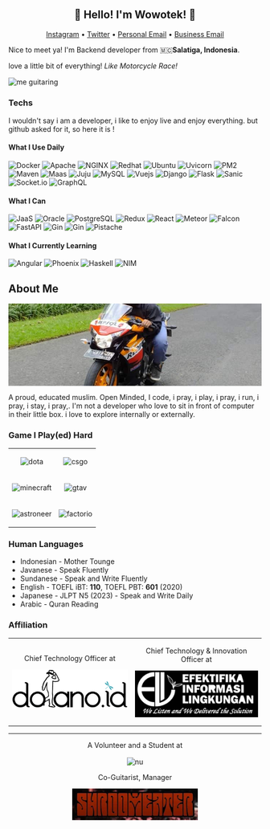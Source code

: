 <h2 align="center">👋 Hello! I'm Wowotek! 👋</h2>
<p align="center">
  <a href="https://www.instagram.com/wowotekit">Instagram</a> •
  <a href="https://twitter.com/wo2tek">Twitter</a> •
  <a href="mailto:erlanggaibr2@gmail.com">Personal Email</a> •
  <a href="mailto:erlanggai@dolano.id">Business Email</a>
</p>
<p>Nice to meet ya! I'm Backend developer from 🇲🇨<b>Salatiga, Indonesia</b>.</p>

<p>love a little bit of everything! <large><i>Like Motorcycle Race!</i></large></p>

<img align="center" width="500px" alt="me guitaring" src="https://raw.githubusercontent.com/wowotek/wowotek/master/guitaring.png"/>

### Techs
<p align="left">I wouldn't say i am a developer, i like to enjoy live and enjoy everything. but github asked for it, so here it is !</p>


#### What I Use Daily
<p>
    <img alt="Docker" src="https://img.shields.io/badge/-Docker-b?style=for-the-badge&logo=Docker&logoColor=white&color=3ea8c0"/>
    <img alt="Apache" src="https://img.shields.io/badge/-Apache-b?style=for-the-badge&logo=Apache&logoColor=white&color=D22128"/>
    <img alt="NGINX" src="https://img.shields.io/badge/-NGINX-b?style=for-the-badge&logo=NGINX&logoColor=white&color=269539"/>
    <img alt="Redhat" src="https://img.shields.io/badge/-Redhat-b?style=for-the-badge&logo=Red%20hat&logoColor=white&color=EE0000"/>
    <img alt="Ubuntu" src="https://img.shields.io/badge/-Ubuntu-b?style=for-the-badge&logo=ubuntu&logoColor=white&color=E95420"/>
    <img alt="Uvicorn" src="https://img.shields.io/badge/-Uvicorn-b?style=for-the-badge&logo=Uvicorn&logoColor=white&color=4287f5"/>
    <img alt="PM2" src="https://img.shields.io/badge/-PM2-b?style=for-the-badge&logo=Uvicorn&logoColor=white&color=010101"/>
    <img alt="Maven" src="https://img.shields.io/badge/-Maven-b?style=for-the-badge&logo=Apache%20Maven&logoColor=white&color=D22128"/>
    <img alt="Maas" src="https://img.shields.io/badge/-MaaS-b?style=for-the-badge&logo=MaaS&logoColor=white&color=E95420"/>
    <img alt="Juju" src="https://img.shields.io/badge/Juju-Canonical-b?style=for-the-badge&logo=Juju&logoColor=white&color=E95420"/>
    <img alt="MySQL" src="https://img.shields.io/badge/-MySQL-b?style=for-the-badge&logo=MySQL&logoColor=white&color=4479A1"/>
    <img alt="Vuejs" src="https://img.shields.io/badge/-Vue-b?style=for-the-badge&logo=Vue.js&logoColor=white&color=4FC08D"/>
    <img alt="Django" src="https://img.shields.io/badge/-Django-b?style=for-the-badge&logo=Django&logoColor=white&color=092E20"/>
    <img alt="Flask" src="https://img.shields.io/badge/-Flask-b?style=for-the-badge&logo=Flask&logoColor=white&color=000000"/>
    <img alt="Sanic" src="https://img.shields.io/badge/Sanic-Python-b?style=for-the-badge&logo=Sanic&logoColor=white&color=3776AB"/>
    <img alt="Socket.io" src="https://img.shields.io/badge/-Socket.IO-b?style=for-the-badge&logo=Socket.io&logoColor=white&color=010101"/>
    <img alt="GraphQL" src="https://img.shields.io/badge/-GraphQL-b?style=for-the-badge&logo=GraphQL&logoColor=white&color=E10098"/>
</p>

#### What I Can
<p>
    <img alt="JaaS" src="https://img.shields.io/badge/JaaS-Canonical-b?style=for-the-badge&logo=JaaS&logoColor=white&color=E95420"/>
    <img alt="Oracle" src="https://img.shields.io/badge/-Oracle-b?style=for-the-badge&logo=Oracle&logoColor=white&color=F80000"/>
    <img alt="PostgreSQL" src="https://img.shields.io/badge/-PostgreSQL-b?style=for-the-badge&logo=PostgreSQL&logoColor=white&color=336791"/>
    <img alt="Redux" src="https://img.shields.io/badge/-Redux-b?style=for-the-badge&logo=Redux&logoColor=white&color=764ABC"/>
    <img alt="React" src="https://img.shields.io/badge/-React-a?style=for-the-badge&logo=react&logoColor=white&color=61DAFB"/>
    <img alt="Meteor" src="https://img.shields.io/badge/-Meteor-b?style=for-the-badge&logo=Meteor&logoColor=white&color=DE4F4F"/>
    <img alt="Falcon" src="https://img.shields.io/badge/Falcon-Python-b?style=for-the-badge&logo=Python&logoColor=white&color=3776AB"/>
    <img alt="FastAPI" src="https://img.shields.io/badge/FastAPI-Python-b?style=for-the-badge&logo=Python&logoColor=white&color=3776AB"/>
    <img alt="Gin" src="https://img.shields.io/badge/Gin-Go-b?style=for-the-badge&logo=Go&logoColor=white&color=3ea8c0"/>
    <img alt="Gin" src="https://img.shields.io/badge/Gorilla-Go-b?style=for-the-badge&logo=Go&logoColor=white&color=3ea8c0"/>
    <img alt="Pistache" src="https://img.shields.io/badge/Pistache-C++-b?style=for-the-badge&logo=C++&logoColor=white&color=3ea8c0"/>
</p>

#### What I Currently Learning
<p>
    <img alt="Angular" src="https://img.shields.io/badge/Angular-TypeScript-b?style=for-the-badge&logo=Angular&logoColor=white&color=007ACC"/>
    <img alt="Phoenix" src="https://img.shields.io/badge/Phoenix-Elixir-b?style=for-the-badge&logo=Elixir&logoColor=white&color=4B275F"/>
    <img alt="Haskell" src="https://img.shields.io/badge/-Haskell-b?style=for-the-badge&logo=Haskell&logoColor=white&color=5D4F85"/>
    <img alt="NIM" src="https://img.shields.io/badge/-Nim-b?style=for-the-badge&logo=Nim&logoColor=white&color=EED842"/>
</p>

## About Me

<img alt="toppic" align="center" src="https://raw.githubusercontent.com/wowotek/wowotek/master/top_pic.jpg"/>

A proud, educated muslim. Open Minded, I code, i pray, i play, i pray, i run, i pray, i stay, i pray,. I'm not a developer who love to sit in front of computer in their little box. i love to explore internally or externally.

### Game I Play(ed) Hard
<table align="center" border="0" rules=none>
    <tbody align="center" border="0" rules=none>
        <tr align="center" border="0" rules=none>
            <td border="0"><p align="center"><img align="center" alt="dota" src="https://seeklogo.com/images/D/dota-2-logo-A8CAC9B4C9-seeklogo.com.png" width=100></p></td>
            <td><p align="center"><img align="center" alt="csgo" src="https://1000logos.net/wp-content/uploads/2017/12/CSGO-Logo.png" width=200></p></td>
        </tr align="center">
        <tr align="center">
            <td><p align="center"><img align="center" alt="minecraft" src="https://www.minecraft.net/content/dam/games/minecraft/logos/logo-minecraft.svg" width=250></p></td>
            <td><p align="center"><img align="center" alt="gtav" src="https://www.igta5.com/images/gta-v-five-logo-v-only.png" width=125></p></td>
        </tr>
        <tr align="center">
            <td><p align="center"><img align="center" alt="astroneer" src="https://vignette.wikia.nocookie.net/jacksepticeye/images/7/72/Astroneer_logo.png/revision/latest?cb=20190901215451" width=250></p></td>
            <td><p align="center"><img align="center" alt="factorio" src="https://factorio.com/static/img/factorio-logo.png" width=250></p></td>
        </tr align="center">
    </tbody>
</table>




### Human Languages
- Indonesian - Mother Tounge
- Javanese - Speak Fluently
- Sundanese - Speak and Write Fluently
- English - TOEFL iBT: **110**, TOEFL PBT: **601** (2020)
- Japanese - JLPT N5 (2023) - Speak and Write Daily
- Arabic - Quran Reading

### Affiliation

<table align="center" border="0" rules=none>
    <tr align="center">
        <td>
            <p align="center">Chief Technology Officer at</p>
            <p align="center"><img align="center" alt="dolano.id" src="https://raw.githubusercontent.com/wowotek/wowotek/master/dolanoid.png" width=250></p>
        </td>
        <td>
            <p align="center">Chief Technology & Innovation Officer at</p>
            <p align="center"><img align="center" alt="PT. Efektifika Informasi Lingkungan" src="https://raw.githubusercontent.com/wowotek/wowotek/master/efektifika.png" width=250></p>
        </td>
    </tr>
</table>

<hr>
<p align="center">A Volunteer and a Student at</p>
<p align="center">
<img align="center" alt="nu" src="https://upload.wikimedia.org/wikipedia/commons/thumb/5/51/Nahdlatul_Ulama_Logo.svg/1200px-Nahdlatul_Ulama_Logo.svg.png" width=250>
</p>

<p align="center">Co-Guitarist, Manager</p>
<p align="center">
<img align="center" alt="Shroom Eater" src="https://raw.githubusercontent.com/wowotek/wowotek/master/shroomeater.jpeg" width=250>
</p>